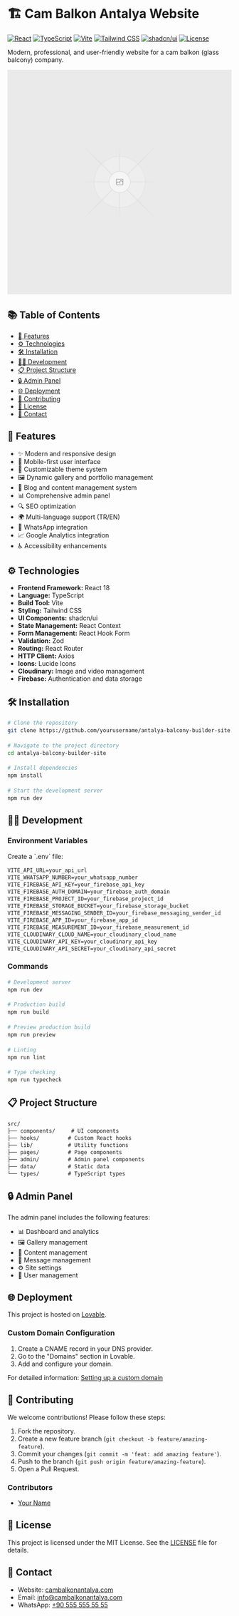 # 🏗️ Cam Balkon Antalya Website

[![React](https://img.shields.io/badge/React-18.x-blue.svg)](https://reactjs.org/)
[![TypeScript](https://img.shields.io/badge/TypeScript-5.x-blue.svg)](https://www.typescriptlang.org/)
[![Vite](https://img.shields.io/badge/Vite-5.x-646CFF.svg)](https://vitejs.dev/)
[![Tailwind CSS](https://img.shields.io/badge/Tailwind_CSS-3.x-38B2AC.svg)](https://tailwindcss.com/)
[![shadcn/ui](https://img.shields.io/badge/shadcn/ui-Latest-black.svg)](https://ui.shadcn.com/)
[![License](https://img.shields.io/badge/License-MIT-green.svg)](LICENSE)

Modern, professional, and user-friendly website for a cam balkon (glass balcony) company.

![Website Preview](public/placeholder.svg)

## 📚 Table of Contents

- [🚀 Features](#-features)
- [⚙️ Technologies](#️-technologies)
- [🛠️ Installation](#️-installation)
- [👩‍💻 Development](#-development)
- [📋 Project Structure](#-project-structure)
- [🔒 Admin Panel](#-admin-panel)
- [🌐 Deployment](#-deployment)
- [🤝 Contributing](#-contributing)
- [📄 License](#-license)
- [📧 Contact](#-contact)

## 🚀 Features

- ✨ Modern and responsive design
- 📱 Mobile-first user interface
- 🎨 Customizable theme system
- 🖼️ Dynamic gallery and portfolio management
- 📝 Blog and content management system
- 📊 Comprehensive admin panel
- 🔍 SEO optimization
- 🌍 Multi-language support (TR/EN)
- 💬 WhatsApp integration
- 📈 Google Analytics integration
- ♿ Accessibility enhancements

## ⚙️ Technologies

- **Frontend Framework:** React 18
- **Language:** TypeScript
- **Build Tool:** Vite
- **Styling:** Tailwind CSS
- **UI Components:** shadcn/ui
- **State Management:** React Context
- **Form Management:** React Hook Form
- **Validation:** Zod
- **Routing:** React Router
- **HTTP Client:** Axios
- **Icons:** Lucide Icons
- **Cloudinary:** Image and video management
- **Firebase:** Authentication and data storage

## 🛠️ Installation

```bash
# Clone the repository
git clone https://github.com/yourusername/antalya-balcony-builder-site.git

# Navigate to the project directory
cd antalya-balcony-builder-site

# Install dependencies
npm install

# Start the development server
npm run dev
```

## 👩‍💻 Development

### Environment Variables

Create a \`.env\` file:

```env
VITE_API_URL=your_api_url
VITE_WHATSAPP_NUMBER=your_whatsapp_number
VITE_FIREBASE_API_KEY=your_firebase_api_key
VITE_FIREBASE_AUTH_DOMAIN=your_firebase_auth_domain
VITE_FIREBASE_PROJECT_ID=your_firebase_project_id
VITE_FIREBASE_STORAGE_BUCKET=your_firebase_storage_bucket
VITE_FIREBASE_MESSAGING_SENDER_ID=your_firebase_messaging_sender_id
VITE_FIREBASE_APP_ID=your_firebase_app_id
VITE_FIREBASE_MEASUREMENT_ID=your_firebase_measurement_id
VITE_CLOUDINARY_CLOUD_NAME=your_cloudinary_cloud_name
VITE_CLOUDINARY_API_KEY=your_cloudinary_api_key
VITE_CLOUDINARY_API_SECRET=your_cloudinary_api_secret
```

### Commands

```bash
# Development server
npm run dev

# Production build
npm run build

# Preview production build
npm run preview

# Linting
npm run lint

# Type checking
npm run typecheck
```

## 📋 Project Structure

```
src/
├── components/     # UI components
├── hooks/         # Custom React hooks
├── lib/           # Utility functions
├── pages/         # Page components
├── admin/         # Admin panel components
├── data/          # Static data
└── types/         # TypeScript types
```

## 🔒 Admin Panel

The admin panel includes the following features:

- 📊 Dashboard and analytics
- 🖼️ Gallery management
- 📝 Content management
- 💬 Message management
- ⚙️ Site settings
- 👥 User management

## 🌐 Deployment

This project is hosted on [Lovable](https://lovable.dev).

### Custom Domain Configuration

1. Create a CNAME record in your DNS provider.
2. Go to the "Domains" section in Lovable.
3. Add and configure your domain.

For detailed information: [Setting up a custom domain](https://docs.lovable.dev/tips-tricks/custom-domain)

## 🤝 Contributing

We welcome contributions! Please follow these steps:

1. Fork the repository.
2. Create a new feature branch (`git checkout -b feature/amazing-feature`).
3. Commit your changes (`git commit -m 'feat: add amazing feature'`).
4. Push to the branch (`git push origin feature/amazing-feature`).
5. Open a Pull Request.

### Contributors

*   [Your Name](https://github.com/yourusername)

## 📄 License

This project is licensed under the MIT License. See the [LICENSE](LICENSE) file for details.

## 📧 Contact

- Website: [cambalkonantalya.com](https://cambalkonantalya.com)
- Email: [info@cambalkonantalya.com](mailto:info@cambalkonantalya.com)
- WhatsApp: [+90 555 555 55 55](https://wa.me/905454043462)
